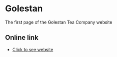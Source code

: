 
# Golestan

The first page of the Golestan Tea Company website


## Online link

 - [Click to see website](https://alisaadatvand.github.io/Golestan)




